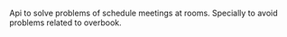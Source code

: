 Api to solve problems of schedule meetings at rooms. Specially to avoid problems related to overbook.
